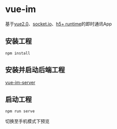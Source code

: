 # vue-im
基于[vue2.0](https://cn.vuejs.org/)、[socket.io](https://socket.io/docs/v3)、[h5+ runtime](https://ask.dcloud.net.cn/docs/)的即时通讯App

## 安装工程
```
npm install
```
## 安装并启动后端工程
[vue-im-server](https://github.com/hurongju/vue-im-server/)
## 启动工程
```
npm run serve
```
切换至手机模式下预览
